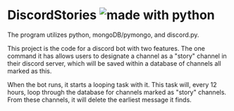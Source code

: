# DiscordStories ![made with python](https://img.shields.io/badge/made%20with-python-brightgreen)
The program utilizes python, mongoDB/pymongo, and discord.py.

This project is the code for a discord bot with two features. The one command it has allows users to designate a channel as a "story" channel in their discord server, which will be saved within a database of channels all marked as this.

When the bot runs, it starts a looping task with it. This task will, every 12 hours, loop through the database for channels marked as "story" channels. From these channels, it will delete the earliest message it finds.
